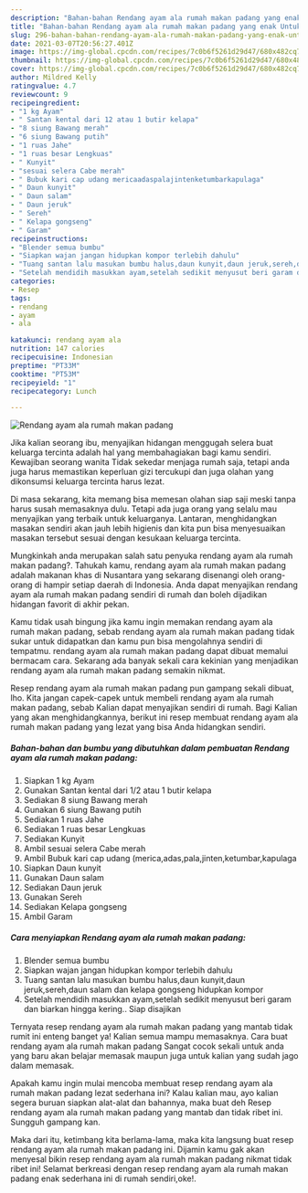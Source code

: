 ```yaml
---
description: "Bahan-bahan Rendang ayam ala rumah makan padang yang enak Untuk Jualan"
title: "Bahan-bahan Rendang ayam ala rumah makan padang yang enak Untuk Jualan"
slug: 296-bahan-bahan-rendang-ayam-ala-rumah-makan-padang-yang-enak-untuk-jualan
date: 2021-03-07T20:56:27.401Z
image: https://img-global.cpcdn.com/recipes/7c0b6f5261d29d47/680x482cq70/rendang-ayam-ala-rumah-makan-padang-foto-resep-utama.jpg
thumbnail: https://img-global.cpcdn.com/recipes/7c0b6f5261d29d47/680x482cq70/rendang-ayam-ala-rumah-makan-padang-foto-resep-utama.jpg
cover: https://img-global.cpcdn.com/recipes/7c0b6f5261d29d47/680x482cq70/rendang-ayam-ala-rumah-makan-padang-foto-resep-utama.jpg
author: Mildred Kelly
ratingvalue: 4.7
reviewcount: 9
recipeingredient:
- "1 kg Ayam"
- " Santan kental dari 12 atau 1 butir kelapa"
- "8 siung Bawang merah"
- "6 siung Bawang putih"
- "1 ruas Jahe"
- "1 ruas besar Lengkuas"
- " Kunyit"
- "sesuai selera Cabe merah"
- " Bubuk kari cap udang mericaadaspalajintenketumbarkapulaga"
- " Daun kunyit"
- " Daun salam"
- " Daun jeruk"
- " Sereh"
- " Kelapa gongseng"
- " Garam"
recipeinstructions:
- "Blender semua bumbu"
- "Siapkan wajan jangan hidupkan kompor terlebih dahulu"
- "Tuang santan lalu masukan bumbu halus,daun kunyit,daun jeruk,sereh,daun salam dan kelapa gongseng hidupkan kompor"
- "Setelah mendidih masukkan ayam,setelah sedikit menyusut beri garam dan biarkan hingga kering.. Siap disajikan"
categories:
- Resep
tags:
- rendang
- ayam
- ala

katakunci: rendang ayam ala 
nutrition: 147 calories
recipecuisine: Indonesian
preptime: "PT33M"
cooktime: "PT53M"
recipeyield: "1"
recipecategory: Lunch

---
```



![Rendang ayam ala rumah makan padang](https://img-global.cpcdn.com/recipes/7c0b6f5261d29d47/680x482cq70/rendang-ayam-ala-rumah-makan-padang-foto-resep-utama.jpg)

Jika kalian seorang ibu, menyajikan hidangan menggugah selera buat keluarga tercinta adalah hal yang membahagiakan bagi kamu sendiri. Kewajiban seorang  wanita Tidak sekedar menjaga rumah saja, tetapi anda juga harus memastikan keperluan gizi tercukupi dan juga olahan yang dikonsumsi keluarga tercinta harus lezat.

Di masa  sekarang, kita memang bisa memesan olahan siap saji meski tanpa harus susah memasaknya dulu. Tetapi ada juga orang yang selalu mau menyajikan yang terbaik untuk keluarganya. Lantaran, menghidangkan masakan sendiri akan jauh lebih higienis dan kita pun bisa menyesuaikan masakan tersebut sesuai dengan kesukaan keluarga tercinta. 



Mungkinkah anda merupakan salah satu penyuka rendang ayam ala rumah makan padang?. Tahukah kamu, rendang ayam ala rumah makan padang adalah makanan khas di Nusantara yang sekarang disenangi oleh orang-orang di hampir setiap daerah di Indonesia. Anda dapat menyajikan rendang ayam ala rumah makan padang sendiri di rumah dan boleh dijadikan hidangan favorit di akhir pekan.

Kamu tidak usah bingung jika kamu ingin memakan rendang ayam ala rumah makan padang, sebab rendang ayam ala rumah makan padang tidak sukar untuk didapatkan dan kamu pun bisa mengolahnya sendiri di tempatmu. rendang ayam ala rumah makan padang dapat dibuat memalui bermacam cara. Sekarang ada banyak sekali cara kekinian yang menjadikan rendang ayam ala rumah makan padang semakin nikmat.

Resep rendang ayam ala rumah makan padang pun gampang sekali dibuat, lho. Kita jangan capek-capek untuk membeli rendang ayam ala rumah makan padang, sebab Kalian dapat menyajikan sendiri di rumah. Bagi Kalian yang akan menghidangkannya, berikut ini resep membuat rendang ayam ala rumah makan padang yang lezat yang bisa Anda hidangkan sendiri.

<!--inarticleads1-->

##### Bahan-bahan dan bumbu yang dibutuhkan dalam pembuatan Rendang ayam ala rumah makan padang:

1. Siapkan 1 kg Ayam
1. Gunakan  Santan kental dari 1/2 atau 1 butir kelapa
1. Sediakan 8 siung Bawang merah
1. Gunakan 6 siung Bawang putih
1. Sediakan 1 ruas Jahe
1. Sediakan 1 ruas besar Lengkuas
1. Sediakan  Kunyit
1. Ambil sesuai selera Cabe merah
1. Ambil  Bubuk kari cap udang (merica,adas,pala,jinten,ketumbar,kapulaga
1. Siapkan  Daun kunyit
1. Gunakan  Daun salam
1. Sediakan  Daun jeruk
1. Gunakan  Sereh
1. Sediakan  Kelapa gongseng
1. Ambil  Garam




<!--inarticleads2-->

##### Cara menyiapkan Rendang ayam ala rumah makan padang:

1. Blender semua bumbu
1. Siapkan wajan jangan hidupkan kompor terlebih dahulu
1. Tuang santan lalu masukan bumbu halus,daun kunyit,daun jeruk,sereh,daun salam dan kelapa gongseng hidupkan kompor
1. Setelah mendidih masukkan ayam,setelah sedikit menyusut beri garam dan biarkan hingga kering.. Siap disajikan




Ternyata resep rendang ayam ala rumah makan padang yang mantab tidak rumit ini enteng banget ya! Kalian semua mampu memasaknya. Cara buat rendang ayam ala rumah makan padang Sangat cocok sekali untuk anda yang baru akan belajar memasak maupun juga untuk kalian yang sudah jago dalam memasak.

Apakah kamu ingin mulai mencoba membuat resep rendang ayam ala rumah makan padang lezat sederhana ini? Kalau kalian mau, ayo kalian segera buruan siapkan alat-alat dan bahannya, maka buat deh Resep rendang ayam ala rumah makan padang yang mantab dan tidak ribet ini. Sungguh gampang kan. 

Maka dari itu, ketimbang kita berlama-lama, maka kita langsung buat resep rendang ayam ala rumah makan padang ini. Dijamin kamu gak akan menyesal bikin resep rendang ayam ala rumah makan padang nikmat tidak ribet ini! Selamat berkreasi dengan resep rendang ayam ala rumah makan padang enak sederhana ini di rumah sendiri,oke!.

